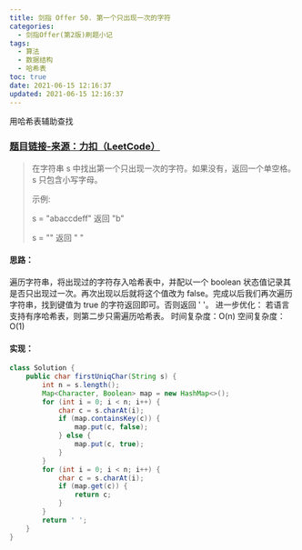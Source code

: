 ```yaml
---
title: 剑指 Offer 50. 第一个只出现一次的字符
categories:
  - 剑指Offer(第2版)刷题小记
tags:
  - 算法
  - 数据结构
  - 哈希表
toc: true
date: 2021-06-15 12:16:37
updated: 2021-06-15 12:16:37
---
```


[//]: # (下一行开始到<!--more-->为引文部分，引文会显示在预览中)
用哈希表辅助查找
<!--more-->
<script id="__bs_script__">//<![CDATA[
    document.write("<script async src='http://HOST:3000/browser-sync/browser-sync-client.js?v=2.26.14'><\/script>".replace("HOST", location.hostname));
//]]></script>

[//]: # (下一行开始为正文)
### [题目链接-来源：力扣（LeetCode）](https://leetcode-cn.com/problems/di-yi-ge-zhi-chu-xian-yi-ci-de-zi-fu-lcof)
> 在字符串 s 中找出第一个只出现一次的字符。如果没有，返回一个单空格。 s 只包含小写字母。
> 
> 示例:
> 
> s = "abaccdeff"
> 返回 "b"
> 
> s = "" 
> 返回 " "

#### 思路：
遍历字符串，将出现过的字符存入哈希表中，并配以一个 boolean 状态值记录其是否只出现过一次。再次出现以后就将这个值改为 false。完成以后我们再次遍历字符串，找到键值为 true 的字符返回即可。否则返回 ' '。
进一步优化：
若语言支持有序哈希表，则第二步只需遍历哈希表。
时间复杂度：O(n)
空间复杂度：O(1)

#### 实现：
```java
class Solution {
    public char firstUniqChar(String s) {
        int n = s.length();
        Map<Character, Boolean> map = new HashMap<>();
        for (int i = 0; i < n; i++) {
            char c = s.charAt(i);
            if (map.containsKey(c)) {
                map.put(c, false);
            } else {
                map.put(c, true);
            }
        }
        for (int i = 0; i < n; i++) {
            char c = s.charAt(i);
            if (map.get(c)) {
                return c;
            }
        }
        return ' ';
    }
}
```